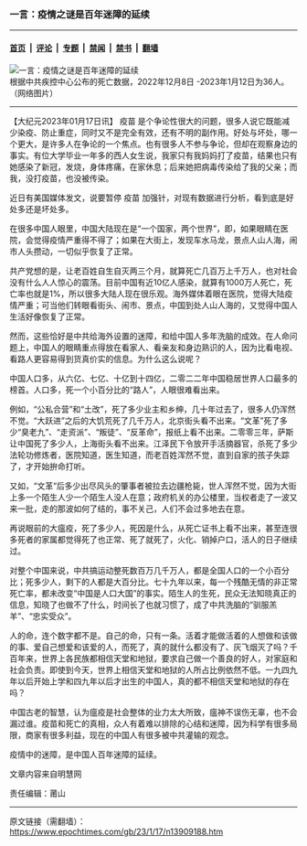 ### 一言：疫情之谜是百年迷障的延续

---

#### [首页](../../../..?n13909188) &nbsp;|&nbsp; [评论](../../../../../epoch-comment?n13909188) &nbsp;|&nbsp; [专题](../../../../../epoch-special?n13909188) &nbsp;|&nbsp; [禁闻](../../../../../epoch-news?n13909188) &nbsp;|&nbsp; [禁书](../../../../../books?n13909188) &nbsp;|&nbsp; [翻墙](https://github.com/gfw-breaker/nogfw/blob/master/README.md?n13909188)


<div><img alt="一言：疫情之谜是百年迷障的延续" class="attachment-djy_600_400 size-djy_600_400 wp-post-image" src="https://i.epochtimes.com/assets/uploads/2023/01/id13907064-640-600x400.jpeg"/>
<div class="caption">
 根据中共疾控中心公布的死亡数据，2022年12月8日 -2023年1月12日为36人。（网络图片）
</div></div><hr/><div class="post_content" id="artbody" itemprop="articleBody">
 <!-- article content begin -->
 <p>
  【大纪元2023年01月17日讯】
  <ok href="https://www.epochtimes.com/gb/tag/%E7%96%AB%E8%8B%97.html">
   疫苗
  </ok>
  是个争论性很大的问题，很多人说它既能减少染疫、防止重症，同时又不是完全有效，还有不明的副作用。好处与坏处，哪一个更大，是许多人在争论的一个焦点。也有很多人不参与争论，但却在观察身边的事实。有位大学毕业一年多的西人女生说，我家只有我妈妈打了疫苗，结果也只有她感染了新冠，发烧，身体疼痛，在家休息；后来她把病毒传染给了我的父亲；而我，没打疫苗，也没被传染。
 </p>
 <p>
  近日有美国媒体发文，说要暂停
  <ok href="https://www.epochtimes.com/gb/tag/%E7%96%AB%E8%8B%97.html">
   疫苗
  </ok>
  加强针，对现有数据进行分析，看到底是好处多还是坏处多。
 </p>
 <p>
  在很多中国人眼里，中国大陆现在是“一个国家，两个世界”，即，如果眼睛在医院，会觉得疫情严重得不得了；如果在大街上，发现车水马龙，景点人山人海，闹市人头攒动，一切似乎恢复了正常。
 </p>
 <p>
  共产党想的是，让老百姓自生自灭两三个月，就算死亡几百万上千万人，也对社会没有什么人人惊心的震荡。目前中国有近10亿人感染，就算有1000万人死亡，死亡率也就是1%，所以很多大陆人现在很乐观。海外媒体着眼在医院，觉得大陆疫情严重；可当他们转眼看街头、闹市、景点，中国到处人山人海的，又觉得中国人生活好像恢复了正常。
 </p>
 <p>
  然而，这些恰好是中共给海外设置的迷障，和给中国人多年洗脑的成效。在人命问题上，中国人的眼睛重点得放在看家人、看亲友和身边熟识的人，因为比看电视、看路人更容易得到货真价实的信息。为什么这么说呢？
 </p>
 <p>
  中国人口多，从六亿、七亿、十亿到十四亿，二零二二年中国稳居世界人口最多的榜首。人口多，死一个小百分比的“路人”，人眼很难看出来。
 </p>
 <p>
  例如，“公私合营”和“土改”，死了多少业主和乡绅，几十年过去了，很多人仍浑然不觉。“大跃进”之后的大饥荒死了几千万人，北京街头看不出来。“文革”死了多少“臭老九”、“走资派”、“叛徒”、“反革命”，报纸上看不出来。二零零三年，萨斯让中国死了多少人，上海街头看不出来。江泽民下令放开手活摘器官，杀死了多少法轮功修炼者，医院知道，医生知道，而老百姓浑然不觉，直到自家的孩子失踪了，才开始拚命打听。
 </p>
 <p>
  又如，“文革“后多少出尽风头的肇事者被拉去边疆枪毙，世人浑然不觉，因为大街上多一个陌生人少一个陌生人没人在意；政府机关的办公楼里，当权者走了一波又来一批，走的那波如何了结的，事不关己，人们不会过多地去在意。
 </p>
 <p>
  再说眼前的大瘟疫，死了多少人，死因是什么，从死亡证书上看不出来，甚至连很多死者的家属都觉得死了也正常、死了就死了，火化、销掉户口，活人的日子继续过。
 </p>
 <p>
  对整个中国来说，中共搞运动整死数百万几千万人，都是全国人口的一个小百分比；死多少人，剩下的人都是大百分比。七十九年以来，每一个残酷无情的非正常死亡率，都未改变“中国是人口大国”的事实。陌生人的生死，民众无法知晓真正的信息，知晓了也做不了什么，时间长了也就习惯了，成了中共洗脑的“驯服羔羊”、“忠实受众”。
 </p>
 <p>
  人的命，连个数字都不是。自己的命，只有一条。活着才能做活着的人想做和该做的事、爱自己想爱和该爱的人，而死了，真的就什么都没有了、灰飞烟灭了吗？千百年来，世界上各民族都相信天堂和地狱，要求自己做一个善良的好人，对家庭和社会负责。即使到今天，世界上相信天堂和地狱的人所占比例依然不低。一九四九年以后开始上学和四九年以后才出生的中国人，真的都不相信天堂和地狱的存在吗？
 </p>
 <p>
  中国古老的智慧，认为瘟疫是社会整体的业力太大所致，瘟神不误伤无辜，也不会漏过谁。疫苗和死亡的真相，众人有着难以排除的心结和迷障，因为科学有很多局限，商家有很多利益，现在的中国人有很多被中共灌输的观念。
 </p>
 <p>
  疫情中的迷障，是中国人百年迷障的延续。
 </p>
 <p>
  文章内容来自明慧网
 </p>
 <p>
  责任编辑：莆山
 </p>
 <!-- article content end -->
 <div id="below_article_ad">
 </div>
</div>


---

原文链接（需翻墙）：https://www.epochtimes.com/gb/23/1/17/n13909188.htm